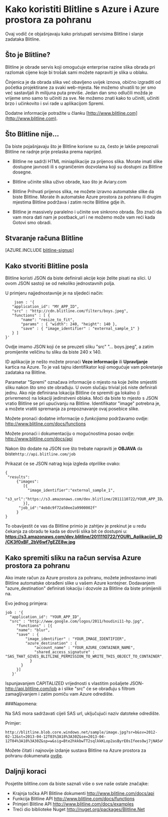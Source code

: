 <properties 
    pageTitle="Kako koristiti Blitline za sliku obrada - Azure značajka vodič" 
    description="Saznajte kako koristiti servis Blitline postupak slike unutar Azure aplikacije." 
    services="" 
    documentationCenter=".net" 
    authors="blitline-dev" 
    manager="jason@blitline.com" 
    editor="jason@blitline.com"/>

<tags 
    ms.service="multiple" 
    ms.workload="na" 
    ms.tgt_pltfrm="na" 
    ms.devlang="na" 
    ms.topic="article" 
    ms.date="12/09/2014" 
    ms.author="support@blitline.com"/>
# <a name="how-to-use-blitline-with-azure-and-azure-storage"></a>Kako koristiti Blitline s Azure i Azure prostora za pohranu

Ovaj vodič će objašnjavaju kako pristupati servisima Blitline i slanje zadataka Blitline.

## <a name="what-is-blitline"></a>Što je Blitline?

Blitline je obrade servis koji omogućuje enterprise razine slika obrada pri razlomak cijene koje bi trošak sami možete napraviti je slika u oblaku.

Činjenica je da obrada slika već obavljeno uvijek iznova, obično izgraditi od početka projektirane za svaki web-mjesta. Ne možemo shvatili to jer smo već sastavljali ih milijuna puta previše. Jedan dan smo odlučili možda je vrijeme smo samo to učiniti za sve. Ne možemo znati kako to učiniti, učiniti brzo i učinkovito i svi rade u aplikacijom Spremi.

Dodatne informacije potražite u članku [http://www.blitline.com](http://www.blitline.com).

## <a name="what-blitline-is-not"></a>Što Blitline nije...

Da biste pojašnjavaju što je Blitline korisne su za, često je lakše prepoznali Blitline ne radnje prije prelaska prema naprijed.

- Blitline ne sadrži HTML miniaplikacije za prijenos slika. Morate imati slike dostupne javnosti ili s ograničenim dozvolama koji su dostupni za Blitline dosegne.

- Blitline učinite slika uživo obrade, kao što je Aviary.com

- Blitline Prihvati prijenos slika, ne možete izravno automatske slike da biste Blitline. Morate ih automatske Azure prostora za pohranu ili drugim mjestima Blitline podržava i zatim recite Blitline gdje ih.

- Blitline je massively paralelno i učinite sve sinkrono obrada. Što znači da vam mora dati nam je postback_url i ne možemo može vam reći kada Gotovi smo obradi.

## <a name="create-a-blitline-account"></a>Stvaranje računa Blitline

[AZURE.INCLUDE [blitline-signup](../includes/blitline-signup.md)]

## <a name="how-to-create-a-blitline-job"></a>Kako stvoriti Blitline posla

Blitline koristi JSON da biste definirali akcije koje želite pisati na slici. U ovom JSON sastoji se od nekoliko jednostavnih polja.

U primjeru najjednostavnije je na sljedeći način:

        json : '{
       "application_id": "MY_APP_ID",
       "src" : "http://cdn.blitline.com/filters/boys.jpeg",
       "functions" : [ {
           "name": "resize_to_fit",
           "params" : { "width": 240, "height": 140 },
           "save" : { "image_identifier" : "external_sample_1" }
       } ]
    }'

Ovdje imamo JSON koji će se preuzeti sliku "src" "... boys.jpeg", a zatim promijenite veličinu tu sliku da biste 240 x 140.

ID aplikacije je nešto možete pronaći **Veze informacije** ili **Upravljanje** kartica na Azure. To je vaš tajnu identifikator koji omogućuje vam pokretanje zadataka na Blitline.

Parametar "Spremi" označava informacije o mjesto na koje želite smjestiti sliku nakon što smo ste obrađuju. U ovom slučaju trivial još niste definirali jednu. Ako nije definirana lokacija Blitline će spremiti ga lokalno (i privremeno) na lokaciji jedinstveni oblaka. Moći da biste to mjesto s JSON vratio Blitline se pri upućivanju na Blitline. Identifikator "image" potrebna je, a možete vratiti spremanja za prepoznavanje ovaj posebice slike.

Možete pronaći dodatne informacije o *funkcijama* podržavamo ovdje: <http://www.blitline.com/docs/functions>

Možete pronaći i dokumentaciju o mogućnostima posao ovdje: <http://www.blitline.com/docs/api>

Nakon što dodate na JSON sve što trebate napraviti je **OBJAVA** da biste`http://api.blitline.com/job`

Prikazat će se JSON natrag koja izgleda otprilike ovako:

    {
     "results":
         {"images":
            [{
              "image_identifier":"external_sample_1",
              "s3_url":"https://s3.amazonaws.com/dev.blitline/2011110722/YOUR_APP_ID/CK3f0xBF_2bV6wf7gEZE8w.jpg"
            }],
          "job_id":"4eb8c9f72a50ee2a9900002f"
         }
    }


To obavijestit će vas da Blitline primio je zahtjev je prekinut je u redu čekanja za obradu te kada se dovrši slika bit će dostupni u: **https://s3.amazonaws.com/dev.blitline/2011110722/YOUR\_Aplikacije\_ID/CK3f0xBF_2bV6wf7gEZE8w.jpg**

## <a name="how-to-save-an-image-to-your-azure-storage-account"></a>Kako spremiti sliku na račun servisa Azure prostora za pohranu

Ako imate račun za Azure prostora za pohranu, možete jednostavno imati Blitline automatske obrađeni slike u vašem Azure kontejner. Dodavanjem "azure_destination" definirati lokaciju i dozvole za Blitline da biste primijenili na.

Evo jednog primjera:

    job : '{
      "application_id": "YOUR_APP_ID",
      "src" : "http://www.google.com/logos/2011/houdini11-hp.jpg",
         "functions" : [{
         "name": "blur",
         "save" : {
             "image_identifier" : "YOUR_IMAGE_IDENTIFIER",
             "azure_destination" : {
                 "account_name" : "YOUR_AZURE_CONTAINER_NAME",
                 "shared_access_signature" : "SAS_THAT_GIVES_BLITLINE_PERMISSION_TO_WRITE_THIS_OBJECT_TO_CONTAINER",
               }
           }
         }]
       }'


Ispunjavanjem CAPITALIZED vrijednosti s vlastitim pošaljete JSON-http://api.blitline.com/job a i slike "src" će se obrađuju s filtrom zamagljivanjem i zatim pomiču vam Azure odredište.

###<a name="please-note"></a>Napomena:

Na SAS mora sadržavati cijeli SAS url, uključujući naziv datoteke odredište.

Primjer:

    http://blitline.blob.core.windows.net/sample/image.jpg?sr=b&sv=2012-02-12&st=2013-04-12T03%3A18%3A30Z&se=2013-04-12T04%3A18%3A30Z&sp=w&sig=Bte2hkkbwTT2sqlkkKLop2asByrE0sIfeesOwj7jNA5o%3D


Možete čitati i najnovije izdanje sustava Blitline na Azure prostora za pohranu dokumenata [ovdje](http://www.blitline.com/docs/azure_storage).


## <a name="next-steps"></a>Daljnji koraci

Posjetite blitline.com da biste saznali više o sve naše ostale značajke:

* Krajnja točka API Blitline dokumenti <http://www.blitline.com/docs/api>
* Funkcija Blitline API <http://www.blitline.com/docs/functions>
* Primjeri Blitline API <http://www.blitline.com/docs/examples>
* Treći dio biblioteke Nuget <http://nuget.org/packages/Blitline.Net>
